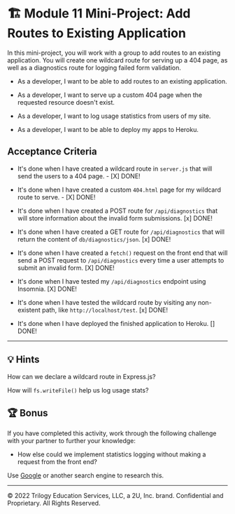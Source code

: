 # 🏗️ Module 11 Mini-Project: Add Routes to Existing Application

In this mini-project, you will work with a group to add routes to an existing application. You will create one wildcard route for serving up a 404 page, as well as a diagnostics route for logging failed form validation.

* As a developer, I want to be able to add routes to an existing application.

* As a developer, I want to serve up a custom 404 page when the requested resource doesn't exist.

* As a developer, I want to log usage statistics from users of my site.

* As a developer, I want to be able to deploy my apps to Heroku.

## Acceptance Criteria

 * It's done when I have created a wildcard route in `server.js` that will send the users to a 404 page. - [X] DONE!

* It's done when I have created a custom `404.html` page for my wildcard route to serve. - [X] DONE!

* It's done when I have created a POST route for `/api/diagnostics` that will store information about the invalid form submissions. [x] DONE!

* It's done when I have created a GET route for `/api/diagnostics` that will return the content of `db/diagnostics/json`. [x] DONE!

* It's done when I have created a `fetch()` request on the front end that will send a POST request to `/api/diagnostics` every time a user attempts to submit an invalid form. [X] DONE!

* It's done when I have tested my `/api/diagnostics` endpoint using Insomnia. [X] DONE!

* It's done when I have tested the wildcard route by visiting any non-existent path, like `http://localhost/test`. [x] DONE!

* It's done when I have deployed the finished application to Heroku. [] DONE!

---

## 💡 Hints

How can we declare a wildcard route in Express.js?

How will `fs.writeFile()` help us log usage stats?

## 🏆 Bonus

If you have completed this activity, work through the following challenge with your partner to further your knowledge:

* How else could we implement statistics logging without making a request from the front end?

Use [Google](https://www.google.com) or another search engine to research this.

---
© 2022 Trilogy Education Services, LLC, a 2U, Inc. brand. Confidential and Proprietary. All Rights Reserved.

